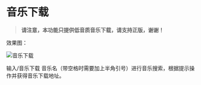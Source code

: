 # 音乐下载

> **请注意，本功能只提供低音质音乐下载，请支持正版，谢谢！**

效果图：

![音乐下载](https://api.flweb.cn/doc/image/mudl.jpg)

输入/音乐下载 音乐名（带空格时需要加上半角引号）进行音乐搜索，根据提示操作并获得音乐下载地址。